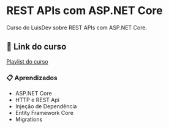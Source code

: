 # REST APIs com ASP.NET Core

Curso do LuisDev sobre REST APIs com ASP.NET Core.

## 🚀 Link do curso

[Playlist do curso](https://www.youtube.com/playlist?list=PLI2XdbZhEq4n9A46xhfYPMdViA3H_v-mb)

### 📋 Aprendizados

* ASP.NET Core
* HTTP e REST Api
* Injeção de Dependência
* Entity Framework Core
* Migrations
